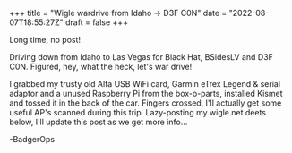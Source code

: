 +++
title = "Wigle wardrive from Idaho -> D3F C0N"
date = "2022-08-07T18:55:27Z"
draft = false
+++

<p>Long time, no post! </p><p>Driving down from Idaho to Las Vegas for Black Hat, BSidesLV and D3F C0N. Figured, hey, what the heck, let's war drive!</p><p>I grabbed my trusty old Alfa USB WiFi card, Garmin eTrex Legend &amp; serial adaptor and a unused Raspberry Pi from the box-o-parts, installed Kismet and tossed it in the back of the car. Fingers crossed, I'll actually get some useful AP's scanned during this trip. Lazy-posting my wigle.net deets below, I'll update this post as we get more info...</p><p></p><p>-BadgerOps</p><figure class="kg-card kg-image-card"><img src="https://wigle.net/bi/LqEI7EgpdXIA6CpMPQ8qmQ.png" class="kg-image" alt loading="lazy"></figure>